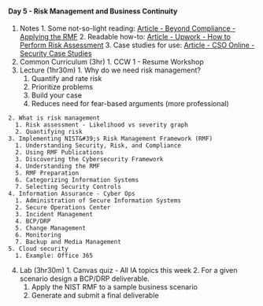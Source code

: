 #### Day 5 - Risk Management and Business Continuity

  1. Notes
    1. Some not-so-light reading: [Article - Beyond Compliance - Applying the RMF](https://www.mitre.org/sites/default/files/publications/pr-14-3551-beyond-compliance-applying-risk-management-framework.pdf)
    2. Readable how-to: [Article - Upwork - How to Perform Risk Assessment](https://www.upguard.com/blog/cyber-security-risk-assessment)
    3. Case studies for use: [Article - CSO Online - Security Case Studies](https://www.csoonline.com/article/2123346/security-case-studies.html)
  2. Common Curriculum (3hr)
    1. CCW 1 - Resume Workshop
  3. Lecture (1hr30m)
    1. Why do we need risk management?
      1. Quantify and rate risk
      2. Prioritize problems
      3. Build your case
      4. Reduces need for fear-based arguments (more professional)

    2. What is risk management
      1. Risk assessment - Likelihood vs severity graph
      2. Quantifying risk
    3. Implementing NIST&#39;s Risk Management Framework (RMF)
      1. Understanding Security, Risk, and Compliance
      2. Using RMF Publications
      3. Discovering the Cybersecurity Framework
      4. Understanding the RMF
      5. RMF Preparation
      6. Categorizing Information Systems
      7. Selecting Security Controls
    4. Information Assurance - Cyber Ops
      1. Administration of Secure Information Systems
      2. Secure Operations Center
      3. Incident Management
      4. BCP/DRP
      5. Change Management
      6. Monitoring
      7. Backup and Media Management
    5. Cloud security
      1. Example: Office 365

  4. Lab (3hr30m)
    1. Canvas quiz - All IA topics this week
    2. For a given scenario design a BCP/DRP deliverable.
      1. Apply the NIST RMF to a sample business scenario
      2. Generate and submit a final deliverable
